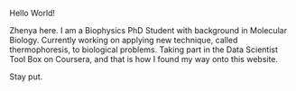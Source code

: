 Hello World!

Zhenya here. I am a Biophysics PhD Student with background in Molecular Biology. Currently working on applying new technique, called thermophoresis, to biological problems. Taking part in the Data Scientist Tool Box on Coursera, and that is how I found my way onto this website. 

Stay put.
